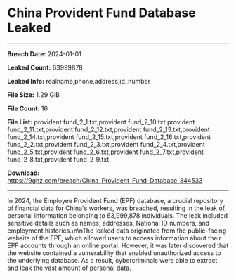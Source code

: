 # China Provident Fund Database Leaked

------------
**Breach Date:** 2024-01-01

**Leaked Count:** 63999878

**Leaked Info:** realname,phone,address,id_number

**File Size:** 1.29 GiB

**File Count:** 16

**File List:** provident fund_2_1.txt,provident fund_2_10.txt,provident fund_2_11.txt,provident fund_2_12.txt,provident fund_2_13.txt,provident fund_2_14.txt,provident fund_2_15.txt,provident fund_2_16.txt,provident fund_2_2.txt,provident fund_2_3.txt,provident fund_2_4.txt,provident fund_2_5.txt,provident fund_2_6.txt,provident fund_2_7.txt,provident fund_2_8.txt,provident fund_2_9.txt

**Download:** https://9ghz.com/breach/China_Provident_Fund_Database_344533

------------
In 2024, the Employee Provident Fund (EPF) database, a crucial repository of financial data for China\'s workers, was breached, resulting in the leak of personal information belonging to 63,999,878 individuals. The leak included sensitive details such as names, addresses, National ID numbers, and employment histories.\n\nThe leaked data originated from the public-facing website of the EPF, which allowed users to access information about their EPF accounts through an online portal. However, it was later discovered that the website contained a vulnerability that enabled unauthorized access to the underlying database. As a result, cybercriminals were able to extract and leak the vast amount of personal data.

